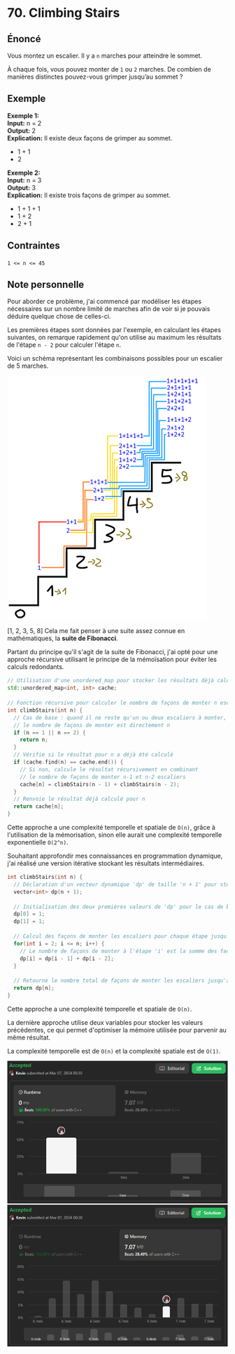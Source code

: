 # 70. Climbing Stairs

## Énoncé

Vous montez un escalier. Il y a `n` marches pour atteindre le sommet.

À chaque fois, vous pouvez monter de `1` ou `2` marches. De combien de manières distinctes pouvez-vous grimper jusqu’au sommet ?

## Exemple

**Exemple 1:**  
**Input:** n = 2  
**Output:** 2  
**Explication:** Il existe deux façons de grimper au sommet.

- 1 + 1
- 2

**Exemple 2:**  
**Input:** n = 3  
**Output:** 3  
**Explication:** Il existe trois façons de grimper au sommet.

- 1 + 1 + 1
- 1 + 2
- 2 + 1

## Contraintes

`1 <= n <= 45`

## Note personnelle

Pour aborder ce problème, j'ai commencé par modéliser les étapes nécessaires sur un nombre limité de marches afin de voir si je pouvais déduire quelque chose de celles-ci.

Les premières étapes sont données par l'exemple, en calculant les étapes suivantes, on remarque rapidement qu'on utilise au maximum les résultats de l'étape `n - 2` pour calculer l'étape `n`.

Voici un schéma représentant les combinaisons possibles pour un escalier de 5 marches.

<img src="../imgs/0070-img1.png"/>

[1, 2, 3, 5, 8] Cela me fait penser à une suite assez connue en mathématiques, la **suite de Fibonacci**.

Partant du principe qu'il s'agit de la suite de Fibonacci, j'ai opté pour une approche récursive utilisant le principe de la mémoïsation pour éviter les calculs redondants.

```cpp
// Utilisation d'une unordered_map pour stocker les résultats déjà calculés
std::unordered_map<int, int> cache;

// Fonction récursive pour calculer le nombre de façons de monter n escaliers
int climbStairs(int n) {
  // Cas de base : quand il ne reste qu'un ou deux escaliers à monter,
  // le nombre de façons de monter est directement n
  if (n == 1 || n == 2) {
    return n;
  }
  // Vérifie si le résultat pour n a déjà été calculé
  if (cache.find(n) == cache.end()) {
    // Si non, calcule le résultat récursivement en combinant
    // le nombre de façons de monter n-1 et n-2 escaliers
    cache[n] = climbStairs(n - 1) + climbStairs(n - 2);
  }
  // Renvoie le résultat déjà calculé pour n
  return cache[n];
}
```

Cette approche a une complexité temporelle et spatiale de `O(n)`, grâce à l'utilisation de la mémorisation, sinon elle aurait une complexité temporelle exponentielle `O(2^n)`.

Souhaitant approfondir mes connaissances en programmation dynamique, j'ai réalisé une version itérative stockant les résultats intermédiaires.

```cpp
int climbStairs(int n) {
  // Déclaration d'un vecteur dynamique 'dp' de taille 'n + 1' pour stocker les résultats intermédiaires.
  vector<int> dp(n + 1);

  // Initialisation des deux premières valeurs de 'dp' pour le cas de base.
  dp[0] = 1;
  dp[1] = 1;

  // Calcul des façons de monter les escaliers pour chaque étape jusqu'à 'n'.
  for(int i = 2; i <= n; i++) {
    // Le nombre de façons de monter à l'étape 'i' est la somme des façons de monter à l'étape précédente et à l'étape précédente de la précédente.
    dp[i] = dp[i - 1] + dp[i - 2];
  }

  // Retourne le nombre total de façons de monter les escaliers jusqu'à 'n'.
  return dp[n];
}
```

Cette approche a une complexité temporelle et spatiale de `O(n)`.

La dernière approche utilise deux variables pour stocker les valeurs précédentes, ce qui permet d'optimiser la mémoire utilisée pour parvenir au même résultat.

La complexité temporelle est de `O(n)` et la complexité spatiale est de `O(1)`.

<img src="../imgs/0070-runtime.png"/>
<img src="../imgs/0070-memory.png"/>
